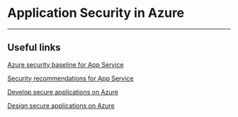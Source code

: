 # Application Security in Azure

----
Useful links
---
[Azure security baseline for App Service](https://learn.microsoft.com/en-us/security/benchmark/azure/baselines/app-service-security-baseline)

[Security recommendations for App Service](https://learn.microsoft.com/en-us/azure/app-service/security-recommendations)

[Develop secure applications on Azure](https://learn.microsoft.com/en-us/azure/security/develop/secure-develop)

[Design secure applications on Azure](https://learn.microsoft.com/en-us/azure/security/develop/secure-design)
